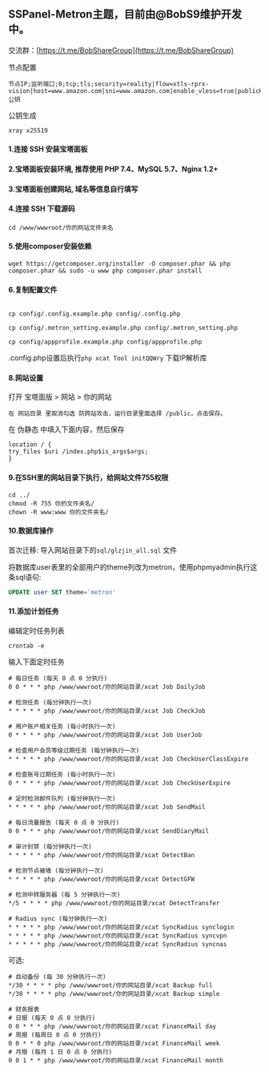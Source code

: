 ## SSPanel-Metron主题，目前由@BobS9维护开发中。

交流群：[https://t.me/BobShareGroup](https://t.me/BobShareGroup)

节点配置
```
节点IP;监听端口;0;tcp;tls;security=reality|flow=xtls-rprx-vision|host=www.amazon.com|sni=www.amazon.com|enable_vless=true|publicKey=公钥
```
公钥生成
```
xray x25519
```

#### 1.连接 SSH 安装宝塔面板

#### 2.宝塔面板安装环境, 推荐使用 PHP 7.4、MySQL 5.7、Nginx 1.2+

#### 3.宝塔面板创建网站, 域名等信息自行填写

#### 4.连接 SSH 下载源码

`cd /www/wwwroot/你的网站文件夹名`

#### 5.使用composer安装依赖


```shell
wget https://getcomposer.org/installer -O composer.phar && php composer.phar && sudo -u www php composer.phar install
```


#### 6.复制配置文件

```shell

cp config/.config.example.php config/.config.php

cp config/.metron_setting.example.php config/.metron_setting.php

cp config/appprofile.example.php config/appprofile.php
```

.config.php设置后执行`php xcat Tool initQQWry` 下载IP解析库

#### 8.网站设置

打开 宝塔面版 > 网站 > 你的网站


    在 网站目录 里取消勾选 防跨站攻击，运行目录里面选择 /public，点击保存。

在 伪静态 中填入下面内容，然后保存


```shell
location / {
try_files $uri /index.php$is_args$args;
}
```

#### 9.在SSH里的网站目录下执行，给网站文件755权限

```shell
cd ../
chmod -R 755 你的文件夹名/
chown -R www:www 你的文件夹名/
```

#### 10.数据库操作

首次迁移: 导入网站目录下的`sql/glzjin_all.sql` 文件

将数据库user表里的全部用户的theme列改为metron，使用phpmyadmin执行这条sql语句:
```sql
UPDATE user SET theme='metron'
```

#### 11.添加计划任务

编辑定时任务列表

```
crontab -e
```

输入下面定时任务

```
# 每日任务 (每天 0 点 0 分执行)
0 0 * * * php /www/wwwroot/你的网站目录/xcat Job DailyJob

# 检测任务 (每分钟执行一次)
* * * * * php /www/wwwroot/你的网站目录/xcat Job CheckJob

# 用户账户相关任务 (每小时执行一次)
0 * * * * php /www/wwwroot/你的网站目录/xcat Job UserJob

# 检查用户会员等级过期任务 (每分钟执行一次)
* * * * * php /www/wwwroot/你的网站目录/xcat Job CheckUserClassExpire

# 检查账号过期任务 (每小时执行一次)
0 * * * * php /www/wwwroot/你的网站目录/xcat Job CheckUserExpire

# 定时检测邮件队列 (每分钟执行一次)
* * * * * php /www/wwwroot/你的网站目录/xcat Job SendMail

# 每日流量报告 (每天 0 点 0 分执行)
0 0 * * * php /www/wwwroot/你的网站目录/xcat SendDiaryMail

# 审计封禁 (每分钟执行一次)
* * * * * php /www/wwwroot/你的网站目录/xcat DetectBan

# 检测节点被墙 (每分钟执行一次)
* * * * * php /www/wwwroot/你的网站目录/xcat DetectGFW

# 检测中转服务器 (每 5 分钟执行一次)
*/5 * * * * php /www/wwwroot/你的网站目录/xcat DetectTransfer

# Radius sync (每分钟执行一次)
* * * * * php /www/wwwroot/你的网站目录/xcat SyncRadius synclogin
* * * * * php /www/wwwroot/你的网站目录/xcat SyncRadius syncvpn
* * * * * php /www/wwwroot/你的网站目录/xcat SyncRadius syncnas
```

可选:

```
# 自动备份 (每 30 分钟执行一次)
*/30 * * * * php /www/wwwroot/你的网站目录/xcat Backup full
*/30 * * * * php /www/wwwroot/你的网站目录/xcat Backup simple

# 财务报表
# 日报 (每天 0 点 0 分执行)
0 0 * * * php /www/wwwroot/你的网站目录/xcat FinanceMail day
# 周报 (每周日 0 点 0 分执行)
0 0 * * 0 php /www/wwwroot/你的网站目录/xcat FinanceMail week
# 月报 (每月 1 日 0 点 0 分执行)
0 0 1 * * php /www/wwwroot/你的网站目录/xcat FinanceMail month
```